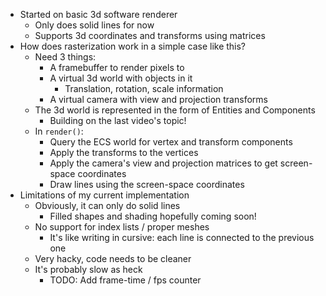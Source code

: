- Started on basic 3d software renderer
	- Only does solid lines for now
	- Supports 3d coordinates and transforms using matrices
- How does rasterization work in a simple case like this?
	- Need 3 things:
		- A framebuffer to render pixels to
		- A virtual 3d world with objects in it
			- Translation, rotation, scale information
		- A virtual camera with view and projection transforms
	- The 3d world is represented in the form of Entities and Components
		- Building on the last video's topic!
	- In `render()`:
		- Query the ECS world for vertex and transform components
		- Apply the transforms to the vertices
		- Apply the camera's view and projection matrices to get screen-space coordinates
		- Draw lines using the screen-space coordinates
- Limitations of my current implementation
	- Obviously, it can only do solid lines
		- Filled shapes and shading hopefully coming soon!
	- No support for index lists / proper meshes
		- It's like writing in cursive: each line is connected to the previous one
	- Very hacky, code needs to be cleaner
	- It's probably slow as heck
		- TODO: Add frame-time / fps counter